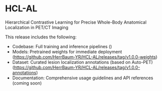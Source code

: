 # HCL-AL
Hierarchical Contrastive Learning for Precise Whole-Body Anatomical Localization in PET/CT Imaging

This release includes the following:
- Codebase: Full training and inference pipelines ()
- Models: Pretrained weights for immediate deployment (https://github.com/HerrBaum-YR/HCL-AL/releases/tag/v1.0.0-weights)
- Dataset: Curated lesion localization annotations (based on Auto-PET) (https://github.com/HerrBaum-YR/HCL-AL/releases/tag/v1.0.0-annotations)
- Documentation: Comprehensive usage guidelines and API references (coming soon)
